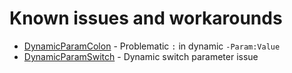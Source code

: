 # Known issues and workarounds

- [DynamicParamColon](DynamicParamColon) - Problematic `:` in dynamic `-Param:Value`
- [DynamicParamSwitch](DynamicParamSwitch) - Dynamic switch parameter issue
